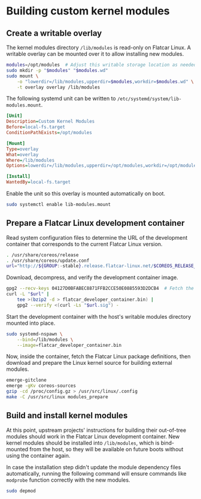 # Building custom kernel modules

## Create a writable overlay

The kernel modules directory `/lib/modules` is read-only on Flatcar Linux. A writable overlay can be mounted over it to allow installing new modules.

```sh
modules=/opt/modules  # Adjust this writable storage location as needed.
sudo mkdir -p "$modules" "$modules.wd"
sudo mount \
    -o "lowerdir=/lib/modules,upperdir=$modules,workdir=$modules.wd" \
    -t overlay overlay /lib/modules
```

The following systemd unit can be written to `/etc/systemd/system/lib-modules.mount`.

```ini
[Unit]
Description=Custom Kernel Modules
Before=local-fs.target
ConditionPathExists=/opt/modules

[Mount]
Type=overlay
What=overlay
Where=/lib/modules
Options=lowerdir=/lib/modules,upperdir=/opt/modules,workdir=/opt/modules.wd

[Install]
WantedBy=local-fs.target
```

Enable the unit so this overlay is mounted automatically on boot.

```sh
sudo systemctl enable lib-modules.mount
```

## Prepare a Flatcar Linux development container

Read system configuration files to determine the URL of the development container that corresponds to the current Flatcar Linux version.

```sh
. /usr/share/coreos/release
. /usr/share/coreos/update.conf
url="http://${GROUP:-stable}.release.flatcar-linux.net/$COREOS_RELEASE_BOARD/$COREOS_RELEASE_VERSION/flatcar_developer_container.bin.bz2"
```

Download, decompress, and verify the development container image.

```sh
gpg2 --recv-keys 04127D0BFABEC8871FFB2CCE50E0885593D2DCB4  # Fetch the buildbot key if neccesary.
curl -L "$url" |
    tee >(bzip2 -d > flatcar_developer_container.bin) |
    gpg2 --verify <(curl -Ls "$url.sig") -
```

Start the development container with the host's writable modules directory mounted into place.

```sh
sudo systemd-nspawn \
    --bind=/lib/modules \
    --image=flatcar_developer_container.bin
```

Now, inside the container, fetch the Flatcar Linux package definitions, then download and prepare the Linux kernel source for building external modules.

```sh
emerge-gitclone
emerge -gKv coreos-sources
gzip -cd /proc/config.gz > /usr/src/linux/.config
make -C /usr/src/linux modules_prepare
```

## Build and install kernel modules

At this point, upstream projects' instructions for building their out-of-tree modules should work in the Flatcar Linux development container. New kernel modules should be installed into `/lib/modules`, which is bind-mounted from the host, so they will be available on future boots without using the container again.

In case the installation step didn't update the module dependency files automatically, running the following command will ensure commands like `modprobe` function correctly with the new modules.

```sh
sudo depmod
```
